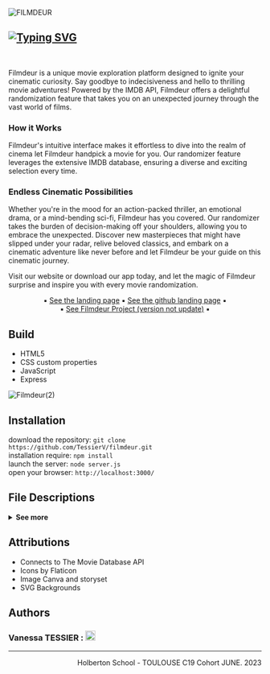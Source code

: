 ![FILMDEUR](https://github.com/TessierV/Filmdeur/assets/113889290/e8f7390b-078e-4642-92ad-fc08c6a4ed09)

<h2><a href="https://filmdeur-landingpage.netlify.app/"><img src="https://readme-typing-svg.demolab.com?font=Fira+Code&weight=700&size=38&pause=1000&color=f64790&center=true&vCenter=true&width=735&height=45&lines=FILMDEUR+-+Your+Movie+Randomizer" alt="Typing SVG" /></a></h2><br>

Filmdeur is a unique movie exploration platform designed to ignite your cinematic curiosity. Say goodbye to indecisiveness and hello to thrilling movie adventures! Powered by the IMDB API, Filmdeur offers a delightful randomization feature that takes you on an unexpected journey through the vast world of films.

### How it Works
Filmdeur's intuitive interface makes it effortless to dive into the realm of cinema let Filmdeur handpick a movie for you. Our randomizer feature leverages the extensive IMDB database, ensuring a diverse and exciting selection every time.

### Endless Cinematic Possibilities
Whether you're in the mood for an action-packed thriller, an emotional drama, or a mind-bending sci-fi, Filmdeur has you covered. Our randomizer takes the burden of decision-making off your shoulders, allowing you to embrace the unexpected. Discover new masterpieces that might have slipped under your radar, relive beloved classics, and embark on a cinematic adventure like never before and let Filmdeur be your guide on this cinematic journey.

Visit our website or download our app today, and let the magic of Filmdeur surprise and inspire you with every movie randomization.

<p align="center">
 ▪️ <a href="https://filmdeur-landingpage.netlify.app/">See the landing page</a>
 ▪️ <a href="https://github.com/TessierV/filmdeur_landing_page">See the github landing page</a> ▪️<br>
 ▪️ <a href="https://filmdertest.netlify.app/">See Filmdeur Project (version not update)</a> ▪️
</p>

## Build
* HTML5   
* CSS custom properties  
* JavaScript
* Express

![Filmdeur(2)](https://github.com/TessierV/Filmdeur/assets/113889290/8e9637a6-e49a-4869-8b82-0ad6f2a14597)


## Installation
download the repository: `git clone https://github.com/TessierV/filmdeur.git`  
installation require: `npm install`  
launch the server: `node server.js`  
open your browser: `http://localhost:3000/`   

## File Descriptions

<details>
    <summary>
        <b>See more</b>
    </summary>
▪ script.js: Contains all the website script from JS<br>   
▪ style.css : Contains all the CSS<br>   
▪ index.html : Contains all the html from the landing page<br>   
▪ img/ : Directory contains all the picture require<br>   
</details>

## Attributions
* Connects to The Movie Database API  
* Icons by Flaticon  
* Image Canva and storyset  
* SVG Backgrounds  

## Authors
<h3>Vanessa TESSIER :
    <a href="https://www.linkedin.com/in/vanessa-tessier-601794252/">
        <img alt="Anurag Hazra | CodeSandbox" height="20px" src="https://img.shields.io/badge/TessierVanessa-4A6552?style=for-the-badge&logo=linkedin&color=f64790&logoColor=white"/>
    </a>
    </h3>
<hr>
<p align="right">Holberton School - TOULOUSE C19 Cohort JUNE. 2023
</p>




